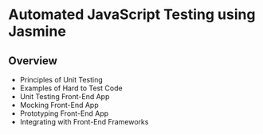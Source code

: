 Automated JavaScript Testing using Jasmine
==========================================

Overview
--------
- Principles of Unit Testing
- Examples of Hard to Test Code
- Unit Testing Front-End App
- Mocking Front-End App
- Prototyping Front-End App
- Integrating with Front-End Frameworks